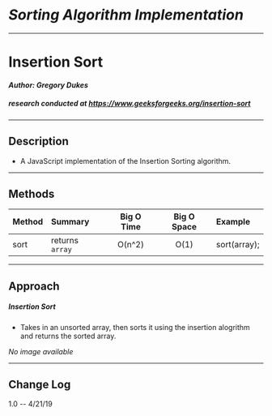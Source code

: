 # ***Sorting Algorithm Implementation***
------------------------------

# Insertion Sort
#### *Author: Gregory Dukes*
##### research conducted at https://www.geeksforgeeks.org/insertion-sort

------------------------------

## Description

- A JavaScript implementation of the Insertion Sorting algorithm.
------------------------------

## Methods

| Method | Summary | Big O Time | Big O Space | Example | 
| :----------- | :----------- | :-------------: | :-------------: | :----------- |
| sort | returns `array`  | O(n^2) | O(1) | sort(array); |



------------------------------

## Approach 

##### Insertion Sort
- Takes in an unsorted array, then sorts it using the insertion alogrithm and returns the sorted array.

*No image available*



------------------------------

## Change Log
1.0 -- 4/21/19 
